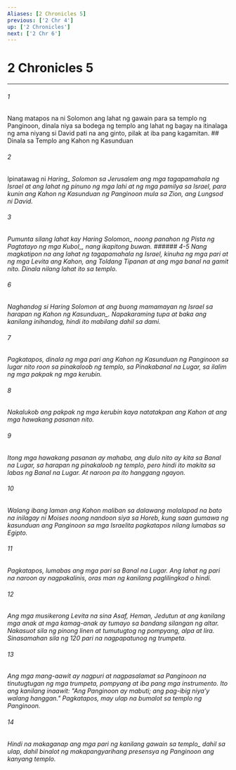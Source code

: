 ```yaml
---
Aliases: [2 Chronicles 5]
previous: ['2 Chr 4']
up: ['2 Chronicles']
next: ['2 Chr 6']
---
```

# 2 Chronicles 5

***






















###### 1 










Nang matapos na ni Solomon ang lahat ng gawain para sa templo ng Panginoon, dinala niya sa bodega ng templo ang lahat ng bagay na itinalaga ng ama niyang si David pati na ang ginto, pilak at iba pang kagamitan. ## Dinala sa Templo ang Kahon ng Kasunduan 





















###### 2 










Ipinatawag ni <i class="trans-change">Haring_ Solomon sa Jerusalem ang mga tagapamahala ng Israel at ang lahat ng pinuno ng mga lahi at ng mga pamilya sa Israel, para kunin ang Kahon ng Kasunduan ng Panginoon mula sa Zion, ang Lungsod ni David. 





















###### 3 










Pumunta silang lahat kay Haring <i class="trans-change">Solomon_ noong panahon ng Pista <i class="trans-change">ng Pagtatayo ng mga Kubol_, nang ikapitong buwan. ###### 4-5 Nang magkatipon na ang lahat ng tagapamahala ng Israel, kinuha ng mga pari at ng mga Levita ang Kahon, ang Toldang Tipanan at ang mga banal na gamit nito. Dinala nilang lahat ito sa templo. 





















###### 6 










Naghandog si Haring Solomon at ang buong mamamayan ng Israel sa harapan ng Kahon <i class="trans-change">ng Kasunduan_. Napakaraming tupa at baka ang kanilang inihandog, hindi ito mabilang dahil sa dami. 





















###### 7 










Pagkatapos, dinala ng mga pari ang Kahon ng Kasunduan ng Panginoon sa lugar nito roon sa pinakaloob ng templo, sa Pinakabanal na Lugar, sa ilalim ng mga pakpak ng mga kerubin. 





















###### 8 










Nakalukob ang pakpak ng mga kerubin kaya natatakpan ang Kahon at ang mga hawakang pasanan nito. 





















###### 9 










Itong mga hawakang pasanan ay mahaba, ang dulo nito ay kita sa Banal na Lugar, sa harapan ng pinakaloob ng templo, pero hindi ito makita sa labas ng Banal na Lugar. At naroon pa ito hanggang ngayon. 





















###### 10 










Walang ibang laman ang Kahon maliban sa dalawang malalapad na bato na inilagay ni Moises noong nandoon siya sa Horeb, kung saan gumawa ng kasunduan ang Panginoon sa mga Israelita pagkatapos nilang lumabas sa Egipto. 





















###### 11 










Pagkatapos, lumabas ang mga pari sa Banal na Lugar. Ang lahat ng pari na naroon ay nagpakalinis, oras man ng kanilang paglilingkod o hindi. 





















###### 12 










Ang mga musikerong Levita na sina Asaf, Heman, Jedutun at ang kanilang mga anak at mga kamag-anak ay tumayo sa bandang silangan ng altar. Nakasuot sila ng pinong linen at tumutugtog ng pompyang, alpa at lira. Sinasamahan sila ng 120 pari na nagpapatunog ng trumpeta. 





















###### 13 










Ang mga mang-aawit ay nagpuri at nagpasalamat sa Panginoon na tinutugtugan ng mga trumpeta, pompyang at iba pang mga instrumento. Ito ang kanilang inaawit: "Ang Panginoon ay mabuti; ang pag-ibig niyaʼy walang hanggan." Pagkatapos, may ulap na bumalot sa templo ng Panginoon. 





















###### 14 










Hindi na makaganap ang mga pari ng kanilang gawain <i class="trans-change">sa templo_ dahil sa ulap, dahil binalot ng makapangyarihang presensya ng Panginoon ang kanyang templo.
